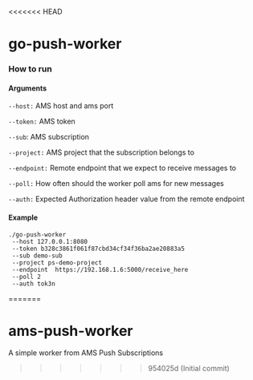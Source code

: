 <<<<<<< HEAD
# go-push-worker

### How to run

#### Arguments

`--host:` AMS host and ams port

`--token:` AMS token

`--sub`: AMS subscription

`--project:` AMS project that the subscription belongs to

`--endpoint:` Remote endpoint that we expect to receive messages to

`--poll:` How often should the worker poll ams for new messages

`--auth:` Expected Authorization header value from the remote endpoint

#### Example

```
./go-push-worker
 --host 127.0.0.1:8080
 --token b328c3861f061f87cbd34cf34f36ba2ae20883a5
 --sub demo-sub
 --project ps-demo-project
 --endpoint  https://192.168.1.6:5000/receive_here
 --poll 2
 --auth tok3n
```
=======
# ams-push-worker
A simple worker from AMS Push Subscriptions
>>>>>>> 954025d (Initial commit)
